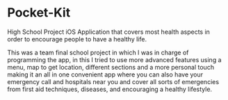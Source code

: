 # Pocket-Kit
High School Project iOS Application that covers most health aspects in order to encourage people to have a healthy life. 

This was a team final school project in which I was in charge of programming the app, in this I tried to use more advanced features using a menu, map to get location,
different sections and a more personal touch making it an all in one convenient app where you can also have your emergency call and hospitals near you and cover 
all sorts of emergencies from first aid techniques, diseases, and encouraging a healthy lifestyle.
